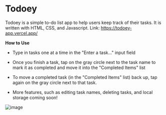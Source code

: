 # Todoey
Todoey is a simple to-do list app to help users keep track of their tasks. It is written with HTML, CSS, and Javascript.
Link: https://todoey-app.vercel.app/

**How to Use**
* Type in tasks one at a time in the "Enter a task..." input field
* Once you finish a task, tap on the gray circle next to the task name to mark it as completed and move it into the "Completed Items" list
* To move a completed task (in the "Completed Items" list) back up, tap again on the gray circle next to that task.

* More features, such as editing task names, deleting tasks, and local storage coming soon!

![image](https://github.com/user-attachments/assets/08e05da9-5d47-4d5b-bba4-b26317c2beee)



